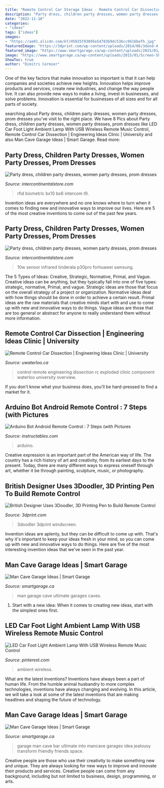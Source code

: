 ```yaml
---
title: "Remote Control Car Storage Ideas - Remote Control Car Dissection"
description: "Party dress, children party dresses, women party dresses, prom dresses"
date: "2022-11-18"
categories:
- "ideas"
tags: ["ideas"]
images:
- "https://ae01.alicdn.com/kf/H5925f93895e54783b9dc536cc9416befh.jpg"
featuredImage: "https://3dprint.com/wp-content/uploads/2014/06/3dood-4.png"
featured_image: "https://www.smartgarage.ca/wp-content/uploads/2015/01/harley-bar.jpg"
image: "https://www.smartgarage.ca/wp-content/uploads/2015/01/Screen-Shot-2015-01-23-at-12.53.02-PM.png"
ShowToc: true
author: "Dimitri Cormier"
---
```



One of the key factors that make innovation so important is that it can help companies and societies achieve new heights. Innovation helps improve products and services, create new industries, and change the way people live. It can also provide new ways to make a living, invest in businesses, and solve problems. Innovation is essential for businesses of all sizes and for all parts of society.

	

		
searching about Party dress, children party dresses, women party dresses, prom dresses you've visit to the right place. We have 8 Pics about Party dress, children party dresses, women party dresses, prom dresses like LED Car Foot Light Ambient Lamp With USB Wireless Remote Music Control, Remote Control Car Dissection | Engineering Ideas Clinic | University and also Man Cave Garage Ideas | Smart Garage. Read more:
		
    
## Party Dress, Children Party Dresses, Women Party Dresses, Prom Dresses

<img loading=lazy src="https://ae01.alicdn.com/kf/HTB1fMtxcMaH3KVjSZFjq6AFWpXac.jpg" onerror="this.onerror=null;this.src='https://tse2.mm.bing.net/th?id=OIP.3tAwRBLpVumOX5jXp0lbvAHaGP&amp;pid=15.1';" alt="Party dress, children party dresses, women party dresses, prom dresses">

_Source: intercontinentalstore.com_

>rfid biometric bx10 bx6 intercom t9. 

	

Invention ideas are everywhere and no one knows where to turn when it comes to finding new and innovative ways to improve our lives. Here are 5 of the most creative inventions to come out of the past few years.

    
## Party Dress, Children Party Dresses, Women Party Dresses, Prom Dresses

<img loading=lazy src="https://ae01.alicdn.com/kf/H5925f93895e54783b9dc536cc9416befh.jpg" onerror="this.onerror=null;this.src='https://tse1.mm.bing.net/th?id=OIP.8tsVzqNSeRbeV1DOdyhanQHaLH&amp;pid=15.1';" alt="Party dress, children party dresses, women party dresses, prom dresses">

_Source: intercontinentalstore.com_

>10w sensor infrared tinderala p30pro forhuawei samsung. 

	

The 5 Types of Ideas: Creative, Strategic, Normative, Primal, and Vague.
Creative ideas can be anything, but they typically fall into one of five types: strategic, normative, Primal, and vague. 
Strategic ideas are those that focus on the overall strategy of a project or organization. Normative ideas deal with how things should be done in order to achieve a certain result. Primal ideas are the raw materials that creative minds start with and use to come up with new and innovative ways to do things. Vague ideas are those that are too general or abstract for anyone to really understand them without more information.

    
## Remote Control Car Dissection | Engineering Ideas Clinic | University

<img loading=lazy src="https://uwaterloo.ca/engineering-ideas-clinic/sites/ca.engineering-ideas-clinic/files/uploads/images/rccar.jpg" onerror="this.onerror=null;this.src='https://tse4.mm.bing.net/th?id=OIP.itPYxPEfEvMFb74quNO61AHaF-&amp;pid=15.1';" alt="Remote Control Car Dissection | Engineering Ideas Clinic | University">

_Source: uwaterloo.ca_

>control remote engineering dissection rc exploded clinic component waterloo university overview. 

	

If you don't know what your business does, you'll be hard-pressed to find a market for it.

    
## Arduino Bot Android Remote Control : 7 Steps (with Pictures

<img loading=lazy src="https://content.instructables.com/ORIG/FVW/WQ8R/HPT93SQT/FVWWQ8RHPT93SQT.jpg?auto=webp&amp;frame=1&amp;width=2100" onerror="this.onerror=null;this.src='https://tse3.mm.bing.net/th?id=OIP.81OGQ_Kov3HSK--MCquc-AHaJ4&amp;pid=15.1';" alt="Arduino Bot Android Remote Control : 7 Steps (with Pictures">

_Source: instructables.com_

>arduino. 

	

Creative expression is an important part of the American way of life. The country has a rich history of art and creativity, from its earliest days to the present. Today, there are many different ways to express oneself through art, whether it be through painting, sculpture, music, or photography.

    
## British Designer Uses 3Doodler, 3D Printing Pen To Build Remote Control

<img loading=lazy src="https://3dprint.com/wp-content/uploads/2014/06/3dood-4.png" onerror="this.onerror=null;this.src='https://tse4.mm.bing.net/th?id=OIP.fSvbn7HJDCH_MvAaNDqLDQHaFF&amp;pid=15.1';" alt="British Designer Uses 3Doodler, 3D Printing Pen to Build Remote Control">

_Source: 3dprint.com_

>3doodler 3dprint windscreen. 

	

Invention ideas are aplenty, but they can be difficult to come up with. That's why it's important to keep your ideas fresh in your mind, so you can come up with new and innovative ways to do things. Here are five of the most interesting invention ideas that we've seen in the past year.

    
## Man Cave Garage Ideas | Smart Garage

<img loading=lazy src="https://www.smartgarage.ca/wp-content/uploads/2015/01/Screen-Shot-2015-01-23-at-12.53.02-PM.png" onerror="this.onerror=null;this.src='https://tse4.mm.bing.net/th?id=OIP.AnP86CXiCLAVUf9kLSVBbAHaF7&amp;pid=15.1';" alt="Man Cave Garage Ideas | Smart Garage">

_Source: smartgarage.ca_

>man garage cave ultimate garages caves. 

	

1. Start with a new idea: When it comes to creating new ideas, start with the simplest ones first.

    
## LED Car Foot Light Ambient Lamp With USB Wireless Remote Music Control

<img loading=lazy src="https://i.pinimg.com/736x/d0/5a/39/d05a396ad7621a5b64f305dc55145568.jpg" onerror="this.onerror=null;this.src='https://tse4.mm.bing.net/th?id=OIP.J0sNDTWh_X6OPGpmtcd34gHaHa&amp;pid=15.1';" alt="LED Car Foot Light Ambient Lamp With USB Wireless Remote Music Control">

_Source: pinterest.com_

>ambient wireless. 

	

What are the latest inventions?
Inventions have always been a part of human life. From the humble animal husbandry to more complex technologies, inventions have always changing and evolving. In this article, we will take a look at some of the latest inventions that are making headlines and shaping the future of technology.

    
## Man Cave Garage Ideas | Smart Garage

<img loading=lazy src="https://www.smartgarage.ca/wp-content/uploads/2015/01/harley-bar.jpg" onerror="this.onerror=null;this.src='https://tse1.mm.bing.net/th?id=OIP.Xbaumowx8Koh5ZJPpm2gngHaFj&amp;pid=15.1';" alt="Man Cave Garage Ideas | Smart Garage">

_Source: smartgarage.ca_

>garage man cave bar ultimate into mancave garages idea jealousy transform friendly friends space. 

	

Creative people are those who use their creativity to make something new and unique. They are always looking for new ways to improve and innovate their products and services. Creative people can come from any background, including but not limited to business, design, programming, or arts.

